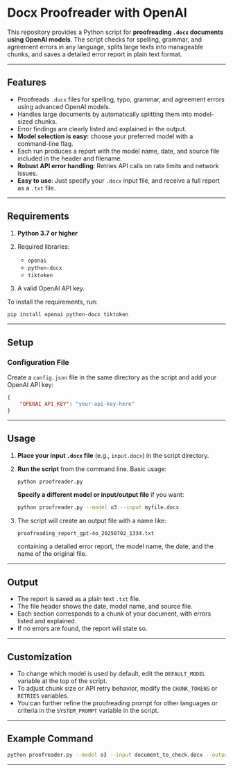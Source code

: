 # Docx Proofreader with OpenAI

This repository provides a Python script for **proofreading `.docx` documents using OpenAI models**.
The script checks for spelling, grammar, and agreement errors in any language, splits large texts into manageable chunks, and saves a detailed error report in plain text format.

---

## Features

* Proofreads `.docx` files for spelling, typo, grammar, and agreement errors using advanced OpenAI models.
* Handles large documents by automatically splitting them into model-sized chunks.
* Error findings are clearly listed and explained in the output.
* **Model selection is easy:** choose your preferred model with a command-line flag.
* Each run produces a report with the model name, date, and source file included in the header and filename.
* **Robust API error handling**: Retries API calls on rate limits and network issues.
* **Easy to use**: Just specify your `.docx` input file, and receive a full report as a `.txt` file.

---

## Requirements

1. **Python 3.7 or higher**
2. Required libraries:

   * `openai`
   * `python-docx`
   * `tiktoken`
3. A valid OpenAI API key.

To install the requirements, run:

```bash
pip install openai python-docx tiktoken
```

---

## Setup

### Configuration File

Create a `config.json` file in the same directory as the script and add your OpenAI API key:

```json
{
    "OPENAI_API_KEY": "your-api-key-here"
}
```

---

## Usage

1. **Place your input `.docx` file** (e.g., `input.docx`) in the script directory.

2. **Run the script** from the command line.
   Basic usage:

   ```bash
   python proofreader.py
   ```

   **Specify a different model or input/output file** if you want:

   ```bash
   python proofreader.py --model o3 --input myfile.docx
   ```

3. The script will create an output file with a name like:

   ```
   proofreading_report_gpt-4o_20250702_1334.txt
   ```

   containing a detailed error report, the model name, the date, and the name of the original file.

---

## Output

* The report is saved as a plain text `.txt` file.
* The file header shows the date, model name, and source file.
* Each section corresponds to a chunk of your document, with errors listed and explained.
* If no errors are found, the report will state so.

---

## Customization

* To change which model is used by default, edit the `DEFAULT_MODEL` variable at the top of the script.
* To adjust chunk size or API retry behavior, modify the `CHUNK_TOKENS` or `RETRIES` variables.
* You can further refine the proofreading prompt for other languages or criteria in the `SYSTEM_PROMPT` variable in the script.

---

## Example Command

```bash
python proofreader.py --model o3 --input document_to_check.docx --output my_report.txt
```

---
